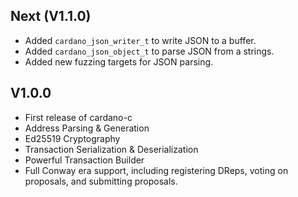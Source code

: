 Next (V1.1.0)
---------------------
- Added `cardano_json_writer_t` to write JSON to a buffer.
- Added `cardano_json_object_t` to parse JSON from a strings.
- Added new fuzzing targets for JSON parsing.

V1.0.0
---------------------
- First release of cardano-c
- Address Parsing & Generation
- Ed25519 Cryptography
- Transaction Serialization & Deserialization
- Powerful Transaction Builder
- Full Conway era support, including registering DReps, voting on proposals, and submitting proposals.